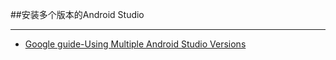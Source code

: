 ##安装多个版本的Android Studio

---

-  [Google guide-Using Multiple Android Studio Versions](http://tools.android.com/tips/using-multiple-android-studio-versions)